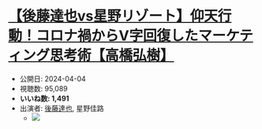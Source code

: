 # [【後藤達也vs星野リゾート】仰天行動！コロナ禍からV字回復したマーケティング思考術【高橋弘樹】](https://www.youtube.com/watch?v=LtlbsAHlYxQ)
-   公開日: 2024-04-04
-   視聴数: 95,089
-   **いいね数: 1,491**
-   出演者: [後藤達也](/rehacq_fan/people/後藤達也 "wikilink"), 星野佳路
    - [![](https://img.youtube.com/vi/LtlbsAHlYxQ/hqdefault.jpg)](https://www.youtube.com/watch?v=LtlbsAHlYxQ)
